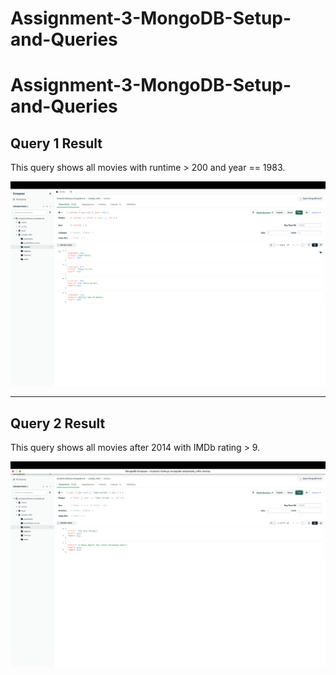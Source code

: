 # Assignment-3-MongoDB-Setup-and-Queries

# Assignment-3-MongoDB-Setup-and-Queries

## Query 1 Result
This query shows all movies with runtime > 200 and year == 1983.

![Query 1 Screenshot](images/query1.png)

---

## Query 2 Result
This query shows all movies after 2014 with IMDb rating > 9.

![Query 2 Screenshot](images/query2.png)
